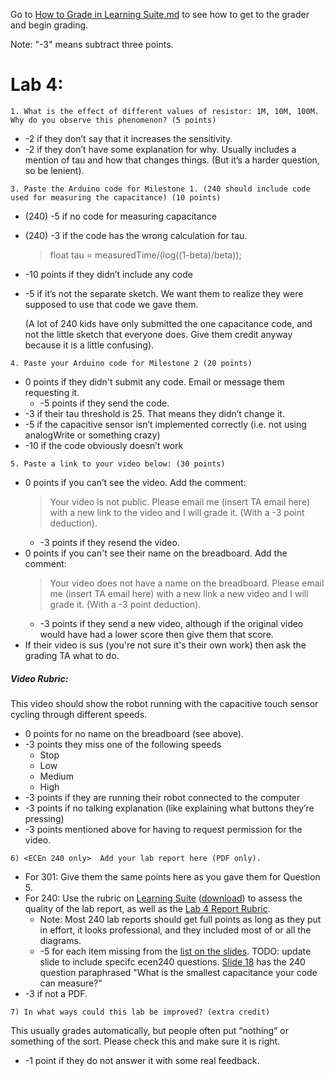 Go to [How to Grade in Learning Suite.md](/resources/How-to-Grade-in-Learning-Suite.md) 
to see how to get to the grader and begin grading. 

Note: "-3" means subtract three points.

# Lab 4:

```1. What is the effect of different values of resistor: 1M, 10M, 100M.  Why do you observe this phenomenon? (5 points)```
- -2 if they don’t say that it increases the sensitivity.
- -2 if they don’t have some explanation for why. Usually includes a mention of tau and how that changes things. (But it’s a harder question, so be lenient).

```3. Paste the Arduino code for Milestone 1. (240 should include code used for measuring the capacitance) (10 points)```
- (240) -5 if no code for measuring capacitance 
- (240) -3 if the code has the wrong calculation for tau.
  > float tau = measuredTime/(log((1-beta)/beta));
- -10 points if they didn’t include any code
- -5 if it’s not the separate sketch. We want them to realize they were supposed to use that code we gave them.

  (A lot of 240 kids have only submitted the one capacitance code, and not the little sketch that everyone does. Give them credit anyway because it is a little confusing).
 
```4. Paste your Arduino code for Milestone 2 (20 points)```
- 0 points if they didn't submit any code. Email or message them requesting it.
  - -5 points if they send the code. 
- -3 if their tau threshold is 25. That means they didn’t change it.
- -5 if the capacitive sensor isn’t implemented correctly (i.e. not using analogWrite or something crazy)
- -10 if the code obviously doesn’t work

```5. Paste a link to your video below: (30 points)```
- 0 points if you can’t see the video. Add the comment:
  > Your video is not public. Please email me (insert TA email here) with a new link to the video and I will grade it. (With a -3 point deduction).
  - -3 points if they resend the video.
- 0 points if you can't see their name on the breadboard. Add the comment:
  > Your video does not have a name on the breadboard. Please email me (insert TA email here) with a new link a new video and I will grade it. (With a -3 point deduction).
  - -3 points if they send a new video, although if the original video would have had a lower score then give them that score.
- If their video is sus (you're not sure it's their own work) then ask the grading TA what to do. 
##### Video Rubric:

This video should show the robot running with the capacitive touch sensor cycling through different speeds. 
- 0 points for no name on the breadboard (see above).
- -3 points they miss one of the following speeds
  - Stop
  - Low
  - Medium
  - High
- -3 points if they are running their robot connected to the computer
- -3 points if no talking explanation (like explaining what buttons they’re pressing)
- -3 points mentioned above for having to request permission for the video. 

```6) <ECEn 240 only>  Add your lab report here (PDF only).```
- For 301: Give them the same points here as you gave them for Question 5.
- For 240: Use the rubric on [Learning Suite](https://learningsuite.byu.edu/.YoSI/cid-d8RgIfkKFPjI/student/pages/page/id-vIiK) ([download](https://learningsuite.byu.edu/plugins/Upload/fileDownload.php?fileId=f7dfd05e-fpKi-a1kw-5SBC-52ec5754a070)) to assess the quality of the lab report, as well as the [Lab 4 Report Rubric](https://docs.google.com/presentation/d/1xN_O-1M9sasXvIK402ySojOtNx08k_mZRGd25UIuRvo/edit?subsessionID=TzGi#slide=id.g2e0e03d7963_10_0).
  - Note: Most 240 lab reports should get full points as long as they put in effort, it looks professional, and they included most of or all the diagrams.
  - -5 for each item missing from the [list on the slides](https://docs.google.com/presentation/d/1xN_O-1M9sasXvIK402ySojOtNx08k_mZRGd25UIuRvo/edit?subsessionID=zsE5#slide=id.g2e0e03d7963_10_0). TODO: update slide to include specifc ecen240 questions. [Slide 18](https://docs.google.com/presentation/d/1xN_O-1M9sasXvIK402ySojOtNx08k_mZRGd25UIuRvo/edit?subsessionID=zsE5#slide=id.gefb2b78b91_34_0) has the 240 question paraphrased "What is the smallest capacitance your code can measure?"
- -3 if not a PDF. 

```7) In what ways could this lab be improved? (extra credit)```

This usually grades automatically, but people often put “nothing” or something of the sort. Please check this and make sure it is right.  
- -1 point if they do not answer it with some real feedback.
